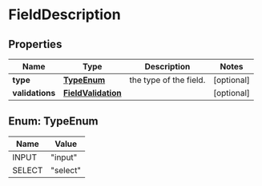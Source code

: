 

# FieldDescription

## Properties

Name | Type | Description | Notes
------------ | ------------- | ------------- | -------------
**type** | [**TypeEnum**](#TypeEnum) | the type of the field. |  [optional]
**validations** | [**FieldValidation**](FieldValidation.md) |  |  [optional]



## Enum: TypeEnum

Name | Value
---- | -----
INPUT | &quot;input&quot;
SELECT | &quot;select&quot;



